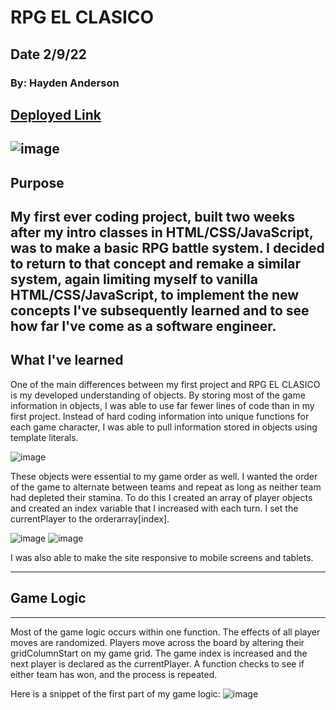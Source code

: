 # RPG EL CLASICO

## Date 2/9/22

### By: Hayden Anderson
[Deployed Link](https://rpgelclasico.surge.sh/)
---
![image](https://i.imgur.com/qMd1Z8M.png)
---
## Purpose
My first ever coding project, built two weeks after my intro classes in HTML/CSS/JavaScript, was to make a basic RPG battle system. I decided to return to that concept and remake a similar system, again limiting myself to vanilla HTML/CSS/JavaScript, to implement the new concepts I've subsequently learned and to see how far I've come as a software engineer.
--
## What I've learned
One of the main differences between my first project and RPG EL CLASICO is my developed understanding of objects. By storing most of the game information in objects, I was able to use far fewer lines of code than in my first project. Instead of hard coding information into unique functions for each game character, I was able to pull information stored in objects using template literals. 

![image](https://i.imgur.com/ugvQRPG.png)

These objects were essential to my game order as well. I wanted the order of the game to alternate between teams and repeat as long as neither team had depleted their stamina. To do this I created an array of player objects and created an index variable that I increased with each turn. I set the currentPlayer to the orderarray[index]. 

![image](https://i.imgur.com/fvL9iGS.png)
![image](https://i.imgur.com/Gq7xJeh.png)

I was also able to make the site responsive to mobile screens and tablets.

---
## Game Logic
---
Most of the game logic occurs within one function. The effects of all player moves are randomized. Players move across the board by altering their gridColumnStart on my game grid. The game index is increased and the next player is declared as the currentPlayer. A function checks to see if either team has won, and the process is repeated.

Here is a snippet of the first part of my game logic:
![image](https://i.imgur.com/iaKqcH9.png)


